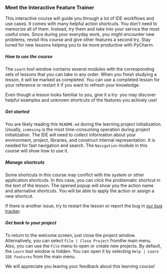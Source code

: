 
### Meet the Interactive Feature Trainer

This interactive course will guide you through a lot of IDE workflows and use cases. It comes with many helpful action shortcuts. You don't need to memorize all of them. Instead, try them and take into your service the most useful ones. Since during your everyday work, you might encounter new problems, revisit this course and give other features a second try. Stay tuned for new lessons helping you to be more productive with PyCharm.

##### How to use the course

The `Learn` tool window contains several modules with the corresponding sets of lessons that you can take in any order. When you finish studying a lesson, it will be marked as completed. You can use a completed lesson for your reference or restart it if you want to refresh your knowledge.

Even though a lesson looks familiar to you, give it a try: you may discover helpful examples and unknown shortcuts of the features you actively use!

##### Get started

You are likely reading this `README.md` during the learning project initialization. Usually, `indexing` is the most time-consuming operation during project initialization. The IDE will need to collect information about your environment, project, libraries, and construct internal representation. It is needed for fast navigation and search. The `Navigation` module in this course will show how to use it.

##### Manage shortcuts

Some shortcuts in this course may conflict with the system or other application shortcuts. In this case, you can click the problematic shortcut in the text of the lesson. The opened popup will show you the action name and alternative shortcuts. You will be able to apply the action or assign a new shortcut.

If there is another issue, try to restart the lesson or report the bug in [our bug tracker](https://youtrack.jetbrains.com/issues/IFT).

##### Get back to your project

To return to the welcome screen, just close the project window. Alternatively, you can select `File | Close Project` fromthe main menu. Also, you can use the `File` menu to open or create new projects. By default, the `Learn` tool window is hidden. You can open it by selecting `Help | Learn IDE Features` from the main menu.

We will appreciate you leaving your feedback about this learning course!
  